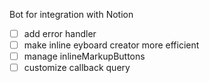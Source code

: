 Bot for integration with Notion

- [ ] add error handler
- [ ] make inline eyboard creator more efficient
- [ ] manage inlineMarkupButtons
- [ ] customize callback query